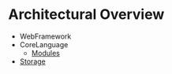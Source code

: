 # Architectural Overview #

  * WebFramework
  * CoreLanguage
    * [Modules](Modules.md)
  * [Storage](Storage.md)